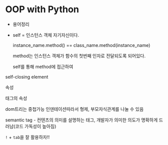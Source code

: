 # OOP with Python

- 용어정리

- self = 인스턴스 객체 자기자신이다.

  instance_name.method() == class_name.method(instance_name)

  method는 인스턴스 객체가 함수의 첫번째 인자로 전달되도록 되어있다.

  self를 통해 method에 접근하여 





self-closing element

속성 

 태그의 속성

dom트리는 중첩가능 인덴테이션따라서 형제, 부모자식관계를 나눌 수 있음

semantic tag -  컨텐츠의 의미를 설명하는 태그, 개발자가 의미한 의도가 명확하게 드러남(코드 가독성이 높아짐)



`!`  + `tab`을 잘 활용하자!!



<head></head>